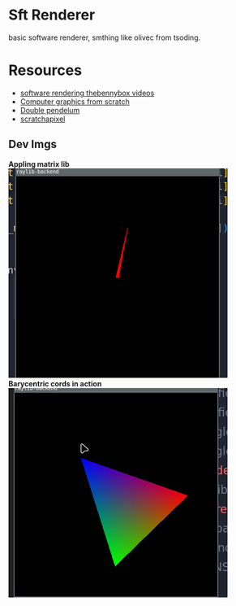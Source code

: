 # Sft Renderer
basic software renderer, smthing like olivec from tsoding.    



# Resources
-   [software rendering thebennybox videos](https://www.youtube.com/watch?v=v7nrzvd9A5c&list=PLEETnX-uPtBUbVOok816vTl1K9vV1GgH5&index=5&ab_channel=thebennybox)
-   [Computer graphics from scratch](gabrielgambetta.com/computer-graphics-from-scratch/01-common-concepts.html)
-   [Double pendelum](https://www.youtube.com/watch?v=bUN-MxABRXQ&ab_channel=%C3%98ysteinBringsli)
-   [scratchapixel](https://www.scratchapixel.com/index.html)

## Dev Imgs
**Appling matrix lib**    
![matrix meth resualt](./dev-imgs/matrix_meth.gif)    
**Barycentric cords in action**     
![bary traingle](./dev-imgs/bary_traingle.gif)
 